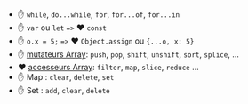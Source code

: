* ✋  `while`, `do...while`, `for`, `for...of`, `for...in`   
* ✋ `var` ou `let` `=>` ❤️ `const`
* ✋ `o.x = 5;` `=>` ❤️ `Object.assign` ou `{...o, x: 5}`
* ✋ [mutateurs Array](https://developer.mozilla.org/fr/docs/Web/JavaScript/Reference/Objets_globaux/Array#Les_mutateurs): `push`, `pop`, `shift`, `unshift`, `sort`, `splice`, ...
* ❤️ [accesseurs Array](https://developer.mozilla.org/fr/docs/Web/JavaScript/Reference/Objets_globaux/Array#Les_accesseurs): `filter`, `map`, `slice`, `reduce` ...
* ✋ Map : `clear`, `delete`, `set`
* ✋ Set : `add`, `clear`, `delete`
